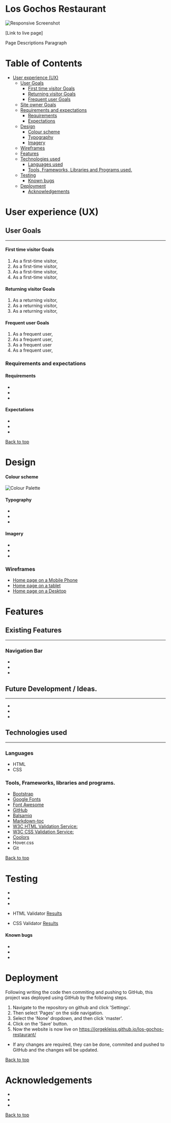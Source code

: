 # Los Gochos Restaurant

 ![Responsive Screenshot]()

[Link to live page]

Page Descriptions Paragraph

# Table of Contents
* [User experience (UX)](#user-experience--ux-)
    + [User Goals](#user-goals)
      - [First time visitor Goals](#first-time-visitor-goals)
      - [Returning visitor Goals](#returning-visitor-goals)
      - [Frequent user Goals](#frequent-user-goals)
    + [Site owner Goals](#site-owner-goals)
    + [Requirements and expectations](#requirements-and-expectations)
      - [Requirements](#requirements)
      - [Expectations](#expectations)
    + [Design](#design)
      - [Colour scheme](#colour-scheme)
      - [Typography](#typography)
      - [Imagery](#imagery)
    + [Wireframes](#wireframes)
    + [Features](#features)
    + [Technologies used](#technologies-used)
      - [Languages used](#languages-used)
      -  [Tools, Frameworks, Libraries and Programs used.](#tools-frameworks-libraries-and-programs-used)
    + [Testing](#testing)
      - [Known bugs](#known-bugs)
  * [Deployment](#deployment)
    + [Acknowledgements](#acknowledgements)

# User experience (UX)

## User Goals
---
#### First time visitor Goals
1.  As a first-time visitor, 
2.  As a first-time visitor, 
3.  As a first-time visitor, 
4.  As a first-time visitor, 

#### Returning visitor Goals
1.  As a returning visitor, 
2.  As a returning visitor, 
3.  As a returning visitor, 

#### Frequent user Goals
1.  As a frequent user, 
2.  As a frequent user,
3.  As a frequent user
4.  As a frequent user, 

### Requirements and expectations
#### Requirements
-  
- 
- 

#### Expectations
-  
- 
- 

[Back to top](#table-of-contents)

# Design 
#### Colour scheme
 ![Colour Palette]()
#### Typography 
-  
- 
- 
#### Imagery 
-  
- 
- 
### Wireframes 
- [Home page on a Mobile Phone]()
- [Home page on a tablet]()
- [Home page on a Desktop]()

# Features
## Existing Features
---
### Navigation Bar
-  
- 
- 

## Future Development / Ideas.
---
-  
- 
- 

## Technologies used
---

### Languages
- HTML
- CSS

### Tools, Frameworks, libraries and programs.  

- [Bootstrap](https://getbootstrap.com/docs/5.1/getting-started/introduction/)
- [Google Fonts](https://fonts.google.com/)
- [Font Awesome](https://fontawesome.com/)
- [GitHub](https://github.com/)
- [Balsamiq](https://balsamiq.com/wireframes/)
- [Markdown-toc](http://ecotrust-canada.github.io/markdown-toc/)
- [W3C HTML Validation Service:]( https://validator.w3.org/)
- [W3C CSS Validation Service:](https://jigsaw.w3.org/css-validator/) 
- [Coolors](https://coolors.co/)
- Hover.css
- Git

[Back to top](#table-of-contents)

# Testing
-  
- 
- 

- HTML Validator [Results]()

- CSS Validator [Results]()

#### Known bugs
-  
- 
- 


# Deployment
Following writing the code then commiting and pushing to GitHub, this project was deployed using GitHub by the following steps.

1. Navigate to the repository on github and click 'Settings'.
2. Then select 'Pages' on the side navigation.
3. Select the 'None' dropdown, and then click 'master'.
4. Click on the 'Save' button.
5. Now the website is now live on https://jorgekleiss.github.io/los-gochos-restaurant/
- If any changes are required, they can be done, commited and pushed to GitHub and the changes will be updated.

[Back to top](#table-of-contents)

# Acknowledgements 
-  
- 
- 

[Back to top](#table-of-contents)























